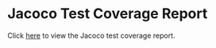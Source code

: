 # Jacoco Test Coverage Report

Click [here](https:/.//coverage/index.html) to view the Jacoco test coverage report.
